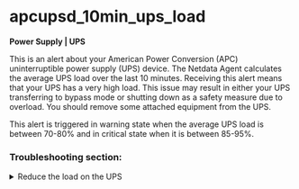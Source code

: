 # apcupsd_10min_ups_load

**Power Supply | UPS**

This is an alert about your American Power Conversion (APC) uninterruptible power supply (UPS) device. 
The Netdata Agent calculates the average UPS load over the last 10 minutes. Receiving 
this alert means that your UPS has a very high load. This issue may result
in either your UPS transferring to bypass mode or shutting down as a safety
measure due to overload. You should remove some attached equipment from the UPS.

This alert is triggered in warning state when the average UPS load is between 70-80% and in critical
state when it is between 85-95%.

### Troubleshooting section:

<details>
<summary>Reduce the load on the UPS</summary>

To avoid ungraceful shutdowns of your systems, consider reducing the load on this particular UPS.
To achieve this, consider removing attached devices that are not mission critical.

</details>
